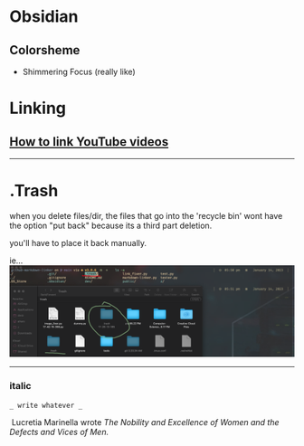 # Obsidian
## Colorsheme
- Shimmering Focus (really like)





# Linking
## [How to link YouTube videos](https://help.obsidian.md/How+to/Embedding+web+pages)



---

# .Trash
when you delete files/dir, the files that go into the 'recycle bin' wont have the option "put back" because its a third part deletion. 

you'll have to place it back manually.

ie...
![](../../z/aharo24_118.png)

---


### italic
``` obsidian
_ write whatever _
```
 Lucretia Marinella wrote _The Nobility and Excellence of Women and the Defects and Vices of Men._


